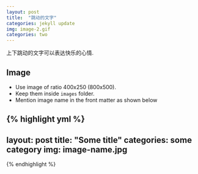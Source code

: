 ```yaml
---
layout: post
title:  "跳动的文字"
categories: jekyll update
img: image-2.gif
categories: two
---
```


上下跳动的文字可以表达快乐的心情.

## Image

- Use image of ratio 400x250 (800x500). 
- Keep them inside ``images`` folder.
- Mention image name in the front matter as shown below

{% highlight yml %}
---
layout: post
title:  "Some title"
categories: some category
img: image-name.jpg
---
{% endhighlight %}
